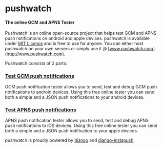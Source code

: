 # pushwatch
#### The online GCM and APNS Tester

Pushwatch is an online open-source project that helps test GCM and APNS push notifications on android and apple devices. pushwatch is available under
[MIT Licence](https://opensource.org/licenses/MIT) and is free to use for anyone. You can either host pushwatch on your own servers or simply use it @ [www.pushwatch.com](http://www.pushwatch.com).

Pushwatch consists of 2 parts:

### [Test GCM push notifications](http://www.pushwatch.com/gcm/)
GCM push notification tester allows you to send, test and debug GCM push notifications to android devices. Using this free online tester you can send both a simple and a JSON push notifications to your android devices.

### [Test APNS push notifications](http://www.pushwatch.com/apns/)
APNS push notification tester allows you to send, test and debug APNS push notifications to iOS devices. Using this free online tester you can send both a simple and a JSON push notification to your apple devices.

pushwatch is proudly powered by [django](https://www.djangoproject.com/) and [django-instapush](https://github.com/amyth/django-instapush).
